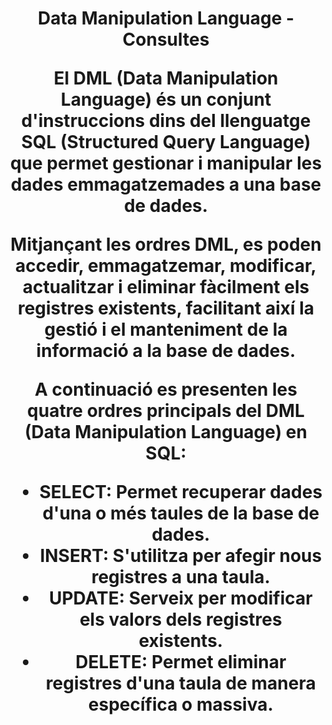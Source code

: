 <h1 align="center">Data Manipulation Language - Consultes
<div align="center">

El **DML** (Data Manipulation Language) és un conjunt d'instruccions dins del llenguatge SQL (Structured Query Language) que permet gestionar i manipular les dades emmagatzemades a una base de dades.

Mitjançant les ordres DML, es poden accedir, emmagatzemar, modificar, actualitzar i eliminar fàcilment els registres existents, facilitant així la gestió i el manteniment de la informació a la base de dades.

A continuació es presenten les quatre ordres principals del DML (Data Manipulation Language) en SQL:

- **SELECT**: Permet recuperar dades d'una o més taules de la base de dades.
- **INSERT**: S'utilitza per afegir nous registres a una taula.
- **UPDATE**: Serveix per modificar els valors dels registres existents.
- **DELETE**: Permet eliminar registres d'una taula de manera específica o massiva.
